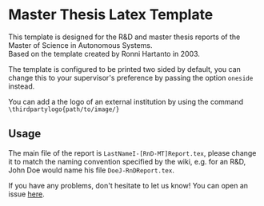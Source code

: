# Master Thesis Latex Template
This template is designed for the R&D and master thesis reports of the Master of Science in Autonomous Systems.  
Based on the template created by Ronni Hartanto in 2003.

The template is configured to be printed two sided by default, you can change this to your supervisor's preference by passing the option `oneside` instead.

You can add a the logo of an external institution by using the command `\thirdpartylogo{path/to/image/}`


## Usage
The main file of the report is `LastNameI-[RnD-MT]Report.tex`, please change it to match the naming convention specified by the wiki, e.g. for an R&D, John Doe would name his file `DoeJ-RnDReport.tex`.

If you have any problems, don't hesitate to let us know! You can open an issue [here](https://github.com/mas-group/project-report/issues/new).
